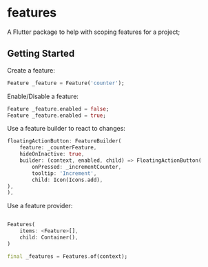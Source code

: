 # features

A Flutter package to help with scoping features for a project;

## Getting Started

Create a feature:

```dart
Feature _feature = Feature('counter');
```

Enable/Disable a feature:

```dart
Feature _feature.enabled = false;
Feature _feature.enabled = true;
```

Use a feature builder to react to changes:

```dart
floatingActionButton: FeatureBuilder(
    feature: _counterFeature,
    hideOnInactive: true,
    builder: (context, enabled, child) => FloatingActionButton(
        onPressed: _incrementCounter,
        tooltip: 'Increment',
        child: Icon(Icons.add),
),
),
```

Use a feature provider:

```dart

Features(
    items: <Feature>[],
    child: Container(),
)

final _features = Features.of(context);

```